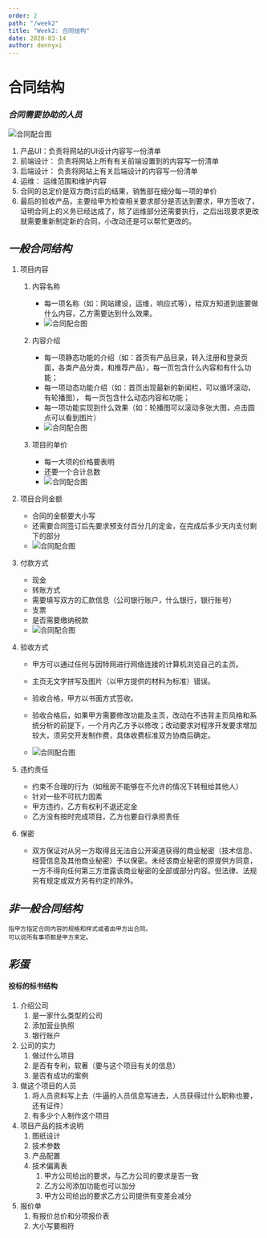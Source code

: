 ```yaml
---
order: 2
path: "/week2"
title: "Week2: 合同结构"
date: 2020-03-14
author: dennyxi
---
```


# **合同结构**

### _合同需要协助的人员_

![合同配合图](https://raw.githubusercontent.com/falesim/learning-center/master/lessons/images/hetong.PNG)
1. 产品UI：负责将网站的UI设计内容写一份清单
2. 前端设计： 负责将网站上所有有关前端设置到的内容写一份清单
3. 后端设计： 负责将网站上有关后端设计的内容写一份清单
4. 运维： 运维范围和维护内容
5. 合同的总定价是双方商讨后的结果，销售部在细分每一项的单价
6. 最后的验收产品，主要给甲方检查相关要求部分是否达到要求，甲方签收了，证明合同上的义务已经达成了，除了运维部分还需要执行，之后出现要求更改就需要重新制定新的合同，小改动还是可以帮忙更改的。

## _一般合同结构_

1. 项目内容

    1. 内容名称

        * 每一项名称（如：网站建设，运维，响应式等），给双方知道到底要做什么内容，乙方需要达到什么效果。
        * ![合同配合图](https://raw.githubusercontent.com/falesim/learning-center/master/lessons/images/合同1.PNG)
    
    2.  内容介绍 
        * 每一项静态功能的介绍（如：首页有产品目录，转入注册和登录页面，各类产品分类，和推荐产品），每一页包含什么内容和有什么功能；
        * 每一项动态功能介绍（如：首页出现最新的新闻栏，可以循环滚动，有轮播图），
      每一页包含什么动态内容和功能；
        * 每一项功能实现到什么效果（如：轮播图可以滚动多张大图，点击圆点可以看到图片）
        * ![合同配合图](https://raw.githubusercontent.com/falesim/learning-center/master/lessons/images/合同3.PNG)
      
    3.  项目的单价 
        * 每一大项的价格要表明
        * 还要一个合计总数
        * ![合同配合图](https://raw.githubusercontent.com/falesim/learning-center/master/lessons/images/合同4.PNG)
      
2.  项目合同金额
    *  合同的金额要大小写
    *  还需要合同签订后先要求预支付百分几的定金，在完成后多少天内支付剩下的部分
    * ![合同配合图](https://raw.githubusercontent.com/falesim/learning-center/master/lessons/images/合同2.PNG)
3.  付款方式

    *  现金
    *  转账方式
      * 需要填写双方的汇款信息（公司银行账户，什么银行，银行账号）
    *  支票
    *  是否需要缴纳税款
    * ![合同配合图](https://raw.githubusercontent.com/falesim/learning-center/master/lessons/images/合同5.PNG)

4.  验收方式
    * 甲方可以通过任何与因特网进行网络连接的计算机浏览自己的主页。
    * 主页无文字拼写及图片（以甲方提供的材料为标准）错误。
    * 验收合格，甲方以书面方式签收。
    * 验收合格后，如果甲方需要修改功能及主页，改动在不违背主页风格和系统分析的前提下，一个月内乙方予以修改；改动要求对程序开发要求增加较大，须另交开发制作费，具体收费标准双方协商后确定。

    * ![合同配合图](https://raw.githubusercontent.com/falesim/learning-center/master/lessons/images/合同6.PNG)
5.  违约责任
    *  约束不合理的行为（如租房不能够在不允许的情况下转租给其他人）
    *  针对一些不可抗力因素
    *  甲方违约，乙方有权利不退还定金
    *  乙方没有按时完成项目，乙方也要自行承担责任
6.  保密
    * 双方保证对从另一方取得且无法自公开渠道获得的商业秘密（技术信息、经营信息及其他商业秘密）予以保密。未经该商业秘密的原提供方同意，一方不得向任何第三方泄露该商业秘密的全部或部分内容。但法律、法规另有规定或双方另有约定的除外。

## _非一般合同结构_

```text
指甲方指定合同内容的规格和样式或者由甲方出合同。
可以说所有事项都是甲方来定。

```

## _彩蛋_

#### 投标的标书结构

1. 介绍公司
   1. 是一家什么类型的公司
   2. 添加营业执照
   3. 银行账户
2. 公司的实力
   1. 做过什么项目
   2. 是否有专利，软著（要与这个项目有关的信息）
   3. 是否有成功的案例
3. 做这个项目的人员
   1. 将人员资料写上去（牛逼的人员信息写进去，人员获得过什么职称也要，还有证件）
   2. 有多少个人制作这个项目
4. 项目产品的技术说明
   1. 图纸设计
   2. 技术参数
   3. 产品配置
   4. 技术偏离表
      1. 甲方公司给出的要求，与乙方公司的要求是否一致
      2. 乙方公司添加功能也可以加分
      3. 甲方公司给出的要求乙方公司提供有变差会减分
5. 报价单
   1. 有报价总价和分项报价表
   2. 大小写要相符
